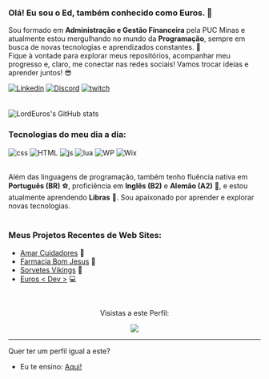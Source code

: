 ### Olá! Eu sou o Ed, também conhecido como Euros. 👋

Sou formado em **Administração e Gestão Financeira** pela PUC Minas e atualmente estou mergulhando no mundo da **Programação**, sempre em busca de novas tecnologias e aprendizados constantes. 🚀<br/>
Fique à vontade para explorar meus repositórios, acompanhar meu progresso e, claro, me conectar nas redes sociais! Vamos trocar ideias e aprender juntos! 😎<br/>

[![Linkedin](https://img.shields.io/badge/LinkedIn-0077B5?style=for-the-badge&logo=linkedin&logoColor=white)](https://www.linkedin.com/in/edjuniorjf/) 
[![Discord](https://img.shields.io/badge/Discord-7289DA?style=for-the-badge&logo=discord&logoColor=white)](https://discord.gg/TfhKUkwKvf) 
[![twitch](https://img.shields.io/badge/Twitch-9146FF?style=for-the-badge&logo=twitch&logoColor=white)](https://www.twitch.tv/lordeuros)  
<br/>
<br/>
![LordEuros's GitHub stats](https://github-readme-stats.vercel.app/api?username=LordEurosJf&show_icons=true&theme=ambient_gradient)
<br/>

### Tecnologias do meu dia a dia:
<div style= "display: inline_block">
<img align="center" alt="css" src="https://img.shields.io/badge/CSS-239120?&style=for-the-badge&logo=css3&logoColor=white"/> 
<img align="center" alt="HTML" src="https://img.shields.io/badge/HTML5-E34F26?style=for-the-badge&logo=html5&logoColor=white"/> 
<img align="center" alt="js" src="https://img.shields.io/badge/JavaScript-323330?style=for-the-badge&logo=javascript&logoColor=F7DF1E"/> 
<img align="center" alt="lua" src="https://img.shields.io/badge/Lua-2C2D72?style=for-the-badge&logo=lua&logoColor=white"/> 
<img align="center" alt="WP" src="https://img.shields.io/badge/Wordpress-21759B?style=for-the-badge&logo=wordpress&logoColor=white"/> 
<img align="center" alt="Wix" src="https://img.shields.io/badge/Wix-000?style=for-the-badge&logo=wix&logoColor=white"/> 
</div>
<br>

Além das linguagens de programação, também tenho fluência nativa em **Português (BR)** ⚽, proficiência em **Inglês (B2)** e **Alemão (A2)** 🏰, e estou atualmente aprendendo **Libras** 🙌. Sou apaixonado por aprender e explorar novas tecnologias.
<br/>
<br/>

### Meus Projetos Recentes de Web Sites:
- [Amar Cuidadores](https://www.amarcuidadores.com.br) 👴 <br/>
- [Farmacia Bom Jesus](https://www.farmaciabj.com.br) 💊 <br/>
- [Sorvetes Vikings](https://www.sorvetesvikings.com) 🍨 <br/>
- [Euros < Dev >](https://www.eurosdev.com) 💻 <br/>

</br>
<p align="center"> Visistas a este Perfil:</p>
<p align="center"> <img align="center" src="https://profile-counter.glitch.me/LordEurosJf/count.svg" /></p>

---

Quer ter um perfil igual a este? 
- Eu te ensino: [Aqui!](https://github.com/LordEurosJf/perfil_Personalizado)

